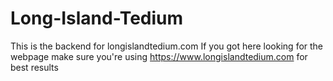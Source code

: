 # Long-Island-Tedium
This is the backend for longislandtedium.com
If you got here looking for the webpage make sure you're using https://www.longislandtedium.com for best results
